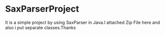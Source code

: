 # SaxParserProject
It is a simple project by using SaxParser in Java.I attached Zip File here and also i put separate classes.Thanks
